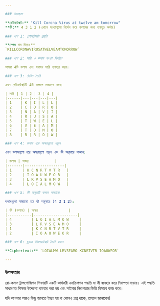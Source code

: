 ```yaml
---

### উদাহরণ

**প্লেইনটেক্সট:** "Kill Corona Virus at twelve am tomorrow"  
**কী:** 4 3 1 2 (এখানে সংখ্যাগুলো নির্দেশ করে কলামের জন্য ব্যবহৃত অর্ডার)

### ধাপ 1: প্লেইনটেক্সট প্রস্তুতি

**স্পেস বাদ দিয়ে:**  
`KILLCORONAVIRUSATWELVEAMTOMORROW`

### ধাপ 2: সারি ও কলাম সংখ্যা নির্ধারণ

আমরা 4টি কলাম এবং যথাযথ সারি ব্যবহার করব।

### ধাপ 3: টেবিল তৈরি

এখন প্লেইনটেক্সটটি 4টি কলামে সাজানো হবে। 

| সারি | 1 | 2 | 3 | 4 |
|------|---|---|---|---|
| 1    | K | I | L | L |
| 2    | C | O | R | O |
| 3    | N | A | V | I |
| 4    | R | U | S | A |
| 5    | T | W | E | L |
| 6    | V | E | A | M |
| 7    | T | O | M | O |
| 8    | R | R | O | W |

### ধাপ 4: কলাম ধরে অক্ষরগুলো পড়ুন

এখন কলামগুলো ধরে অক্ষরগুলো পড়ুন এবং কী অনুসারে সাজান:

| কলাম | অক্ষর            |
|-------|------------------|
| 1     | K C N R T V T R   |
| 2     | I O A U W E O R   |
| 3     | L R V S E A M O   |
| 4     | L O I A L M O W   |

### ধাপ 5: কী অনুযায়ী কলাম সাজানো

কলামগুলো সাজানো হবে কী অনুসারে (4 3 1 2):

| কী (কলাম) | অক্ষর              |
|-----------|--------------------|
| 4         | L O I A L M O W     |
| 3         | L R V S E A M O     |
| 1         | K C N R T V T R     |
| 2         | I O A U W E O R     |

### ধাপ 6: চূড়ান্ত সিফারটেক্সট তৈরি করুন

**Ciphertext:** `LOIALMW LRVSEAMO KCNRTVTR IOAUWEOR`

---
```


### উপসংহার

রো-কলাম ট্রান্সপোজিশন সিফারটি একটি কার্যকরী এনক্রিপশন পদ্ধতি যা কী ব্যবহার করে নিরাপত্তা বাড়ায়। এই পদ্ধতি সাধারণত শিক্ষার উদ্দেশ্যে ব্যবহার করা হয় এবং সাইবার নিরাপত্তার ভিত্তি হিসাবে কাজ করে।

যদি আপনার আরও কিছু জানতে ইচ্ছা হয় বা কোনও প্রশ্ন থাকে, তাহলে জানাবেন!

